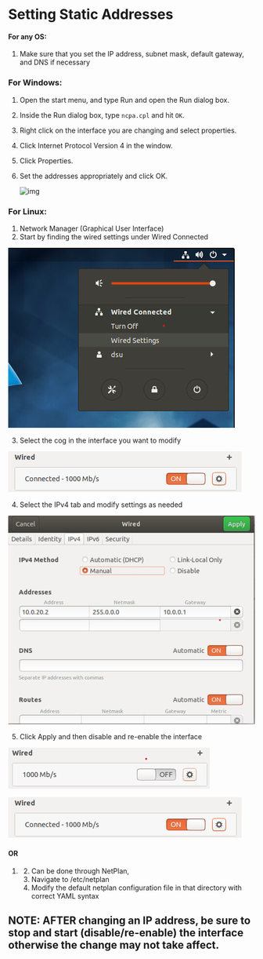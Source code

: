 # Setting Static Addresses

#### For any OS:

1. Make sure that you set the IP address, subnet mask, default gateway, and DNS if necessary

### For Windows:

1. Open the start menu, and type Run and open the Run dialog box.
2. Inside the Run dialog box, type `ncpa.cpl` and hit `OK`.
3. Right click on the interface you are changing and select properties.
4. Click Internet Protocol Version 4 in the window.
5. Click Properties.
6. Set the addresses appropriately and click OK.

   ![img](https://i.imgur.com/T3qAbMq.png)

### For Linux:

1. Network Manager \(Graphical User Interface\)
2. Start by finding the wired settings under Wired Connected

![Wired Settings](.gitbook/assets/image.png)

3. Select the cog in the interface you want to modify

![Settings Cog](.gitbook/assets/image%20%281%29.png)

4. Select the IPv4 tab and modify settings as needed

![IPv4 Settings](.gitbook/assets/image%20%283%29.png)

5. Click Apply and then disable and re-enable the interface

![](.gitbook/assets/image%20%284%29.png)

![](.gitbook/assets/image%20%285%29.png)

#### OR

1. 2. Can be done through NetPlan,
   1. Navigate to /etc/netplan
   2. Modify the default netplan configuration file in that directory with correct YAML syntax

## **NOTE**: AFTER changing an IP address, be sure to stop and start \(disable/re-enable\) the interface otherwise the change may not take affect.

